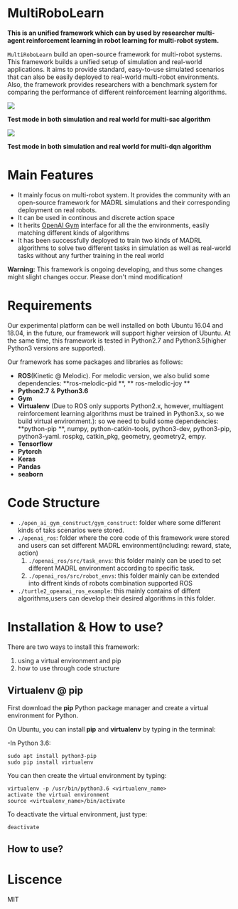# MultiRoboLearn
<!-- omit in toc -->
 
**This is an unified framework which can by used by researcher multi-agent reinforcement learning in robot learning for multi-robot system.**

``MultiRoboLearn`` build an open-source framework for multi-robot systems. This framework builds a unified setup of simulation and real-world applications. It aims to provide standard, easy-to-use simulated scenarios that can also be easily deployed to real-world multi-robot environments. Also, the framework provides researchers with a benchmark system for comparing the performance of different reinforcement learning algorithms. 

![](https://github.com/JunfengChen-robotics/MultiRoboLearn/blob/main/gif/sac.gif) 

**Test mode in both simulation and real world for multi-sac algorithm**


![](https://github.com/JunfengChen-robotics/MultiRoboLearn/blob/main/gif/dqn.gif)

**Test mode in both simulation and real world for multi-dqn algorithm**

# Main Features
- It mainly focus on multi-robot system. It provides the community with an open-source framework for MADRL simulations and their corresponding deployment on real robots. 
- It can be used in continous and discrete action space
- It herits [OpenAI Gym](https://gym.openai.com) interface for all the the environments, easily matching different kinds of algorithms
- It has been successfully deployed to train two kinds of MADRL algorithms to solve two different tasks in simulation as well as real-world tasks without any further training in  the real world

**Warning:** This framework is ongoing developing,  and thus some changes might slight changes occur. Please don't mind modification!

# Requirements

Our experimental platform can be well installed on both Ubuntu 16.04 and 18.04, in the future, our framework will support higher veirsion of Ubuntu. At the same time, this framework is tested in Python2.7 and Python3.5(higher Python3 versions are supported). 


Our framework has some packages and libraries as follows:
- **ROS**(Kinetic @ Melodic). For melodic version, we also bulid some dependencies:  **ros-melodic-pid **, ** ros-melodic-joy **
-  **Python2.7** & **Python3.6**
-  **Gym**
-  **Virtualenv** (Due to ROS only supports Python2.x, however, multiagent reinforcement learning algorithms must be trained in Python3.x, so we build virtual environment.): so we need to build some dependencies:  **python-pip **, numpy, python-catkin-tools, python3-dev, python3-pip, python3-yaml. rospkg, catkin_pkg, geometry, geometry2, empy. 
-   **Tensorflow**
-   **Pytorch**
-   **Keras**
-   **Pandas**
-   **seaborn**


# Code Structure
- `./open_ai_gym_construct/gym_construct`: folder where some different kinds of taks scenarios were stored.
- `./openai_ros`: folder where the core code of this framework were stored and users can set different MADRL environment(including: reward, state, action)
   1) `./openai_ros/src/task_envs`: this folder mainly can be used to set different MADRL environment according to specific task.
   2) `./openai_ros/src/robot_envs`: this folder mainly can be extended into diffrent kinds of robots combination supported ROS
- `./turtle2_opeanai_ros_example`: this mainly contains of diffent algorithms,users can develop their desired algorithms in this folder.

# Installation & How to use?
There are two ways to install this framework:
   1. using a virtual environment and pip
   2. how to use through code structure

## Virtualenv @ pip
First download the **pip** Python package manager and create a virtual environment for Python.

On Ubuntu, you can install **pip** and **virtualenv** by typing in the terminal:

-In Python 3.6:
```
sudo apt install python3-pip
sudo pip install virtualenv
```
You can then create the virtual environment by typing:

```
virtualenv -p /usr/bin/python3.6 <virtualenv_name>
activate the virtual environment
source <virtualenv_name>/bin/activate
```
To deactivate the virtual environment, just type:
```
deactivate
```

## How to use?









# Liscence 
MIT
